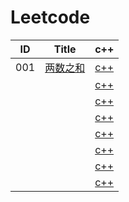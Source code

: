 # Leetcode

|ID|Title|c++|
|----|--------|--------|
|001|[两数之和](https://leetcode-cn.com/problems/two-sum/description/)|[c++](1.两数之和.md)|
||[]()|[c++]()|
||[]()|[c++]()|
||[]()|[c++]()|
||[]()|[c++]()|
||[]()|[c++]()|
||[]()|[c++]()|
||[]()|[c++]()|
